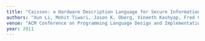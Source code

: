 ```yaml
---
title: "Caisson: a Hardware Description Language for Secure Information Flow"
authors: "Xun Li, Mohit Tiwari, Jason K. Oberg, Vineeth Kashyap, Fred Chong, Tim Sherwood, and Ben Hardekopf"
venue: "ACM Conference on Programming Language Design and Implementation (PLDI)"
year: 2011
---
```

